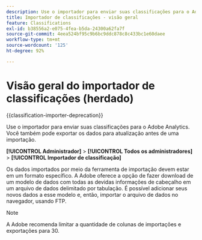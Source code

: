 ```yaml
---
description: Use o importador para enviar suas classificações para o Adobe Analytics. Você também pode exportar os dados para atualização antes de uma importação.
title: Importador de classificações - visão geral
feature: Classifications
exl-id: b38556a2-e075-4fea-b5da-24300a62fa7f
source-git-commit: 4eea524bf95c9b6bc9ddc878c8c433bc1e60daee
workflow-type: tm+mt
source-wordcount: '125'
ht-degree: 92%

---
```


# Visão geral do importador de classificações (herdado)

{{classification-importer-deprecation}}

Use o importador para enviar suas classificações para o Adobe Analytics. Você também pode exportar os dados para atualização antes de uma importação.

**[!UICONTROL Administrador]** > **[!UICONTROL Todos os administradores]** > **[!UICONTROL Importador de classificação]**

Os dados importados por meio da ferramenta de importação devem estar em um formato específico. A Adobe oferece a opção de fazer download de um modelo de dados com todas as devidas informações de cabeçalho em um arquivo de dados delimitado por tabulação. É possível adicionar seus novos dados a esse modelo e, então, importar o arquivo de dados no navegador, usando FTP.

>[!NOTE]
>
>A Adobe recomenda limitar a quantidade de colunas de importações e exportações para 30.
